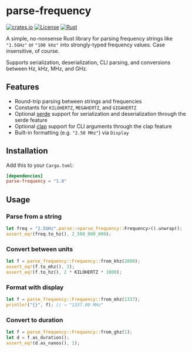 # parse-frequency
[![crates.io](https://img.shields.io/crates/v/parse-frequency.svg)](https://crates.io/crates/parse-frequency)
[![License](https://img.shields.io/badge/license-MIT-blue?style=flat-square)](LICENSE-MIT)
[![Rust](https://github.com/Daxanius/parse-frequency/actions/workflows/rust.yml/badge.svg)](https://github.com/Daxanius/parse-frequency/actions/workflows/rust.yml)

A simple, no-nonsense Rust library for parsing frequency strings like `"1.5GHz"` or `"100 kHz"` into strongly-typed frequency values. Case insensitive, of course.

Supports serialization, deserialization, CLI parsing, and conversions between Hz, kHz, MHz, and GHz.

## Features

- Round-trip parsing between strings and frequencies
- Constants for `KILOHERTZ`, `MEGAHERTZ`, and `GIGAHERTZ`
- Optional [serde](https://serde.rs/) support for serialization and deserialization through the serde feature
- Optional [clap](https://docs.rs/clap/) support for CLI arguments through the clap feature
- Built-in formatting (e.g. `"2.50 MHz"`) via `Display`

## Installation

Add this to your `Cargo.toml`:

```toml
[dependencies]
parse-frequency = "1.0"
```

## Usage
### Parse from a string
```rust
let freq = "2.5GHz".parse::<parse_frequency::Frequency>().unwrap();
assert_eq!(freq.to_hz(), 2_500_000_000);
```

### Convert between units
```rust
let f = parse_frequency::Frequency::from_khz(2000);
assert_eq!(f.to_mhz(), 2);
assert_eq!(f.to_hz(), 2 * KILOHERTZ * 1000);
```

### Format with display
```rust
let f = parse_frequency::Frequency::from_mhz(1337);
println!("{}", f); // → "1337.00 MHz"
```
### Convert to duration
```rust
let f = parse_frequency::Frequency::from_ghz(1);
let d = f.as_duration();
assert_eq!(d.as_nanos(), 1);
```